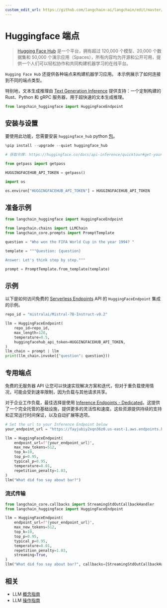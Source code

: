 ```yaml
---
custom_edit_url: https://github.com/langchain-ai/langchain/edit/master/docs/docs/integrations/llms/huggingface_endpoint.ipynb
---
```


# Huggingface 端点

> [Hugging Face Hub](https://huggingface.co/docs/hub/index) 是一个平台，拥有超过 120,000 个模型、20,000 个数据集和 50,000 个演示应用（Spaces），所有内容均为开源和公开可用，提供一个人们可以轻松协作和共同构建机器学习的在线平台。

`Hugging Face Hub` 还提供各种端点来构建机器学习应用。
本示例展示了如何连接到不同的端点类型。

特别地，文本生成推理由 [Text Generation Inference](https://github.com/huggingface/text-generation-inference) 提供支持：一个定制构建的 Rust、Python 和 gRPC 服务器，用于超快速的文本生成推理。


```python
from langchain_huggingface import HuggingFaceEndpoint
```

## 安装与设置

要使用此功能，您需要安装 ``huggingface_hub`` python [包](https://huggingface.co/docs/huggingface_hub/installation)。

```python
%pip install --upgrade --quiet huggingface_hub
```

```python
# 获取令牌: https://huggingface.co/docs/api-inference/quicktour#get-your-api-token

from getpass import getpass

HUGGINGFACEHUB_API_TOKEN = getpass()
```

```python
import os

os.environ["HUGGINGFACEHUB_API_TOKEN"] = HUGGINGFACEHUB_API_TOKEN
```

## 准备示例


```python
from langchain_huggingface import HuggingFaceEndpoint
```


```python
from langchain.chains import LLMChain
from langchain_core.prompts import PromptTemplate
```


```python
question = "Who won the FIFA World Cup in the year 1994? "

template = """Question: {question}

Answer: Let's think step by step."""

prompt = PromptTemplate.from_template(template)
```

## 示例

以下是如何访问免费的 [Serverless Endpoints](https://huggingface.co/inference-endpoints/serverless) API 的 `HuggingFaceEndpoint` 集成的示例。

```python
repo_id = "mistralai/Mistral-7B-Instruct-v0.2"

llm = HuggingFaceEndpoint(
    repo_id=repo_id,
    max_length=128,
    temperature=0.5,
    huggingfacehub_api_token=HUGGINGFACEHUB_API_TOKEN,
)
llm_chain = prompt | llm
print(llm_chain.invoke({"question": question}))
```

## 专用端点

免费的无服务器 API 让您可以快速实现解决方案和迭代，但对于重负载使用情况，可能会受到速率限制，因为负载与其他请求共享。

对于企业工作负载，最佳选择是使用 [Inference Endpoints - Dedicated](https://huggingface.co/inference-endpoints/dedicated)。这提供了一个完全托管的基础设施，提供更多的灵活性和速度。这些资源提供持续的支持和正常运行时间保证，以及自动扩展等选项。

```python
# Set the url to your Inference Endpoint below
your_endpoint_url = "https://fayjubiy2xqn36z0.us-east-1.aws.endpoints.huggingface.cloud"
```

```python
llm = HuggingFaceEndpoint(
    endpoint_url=f"{your_endpoint_url}",
    max_new_tokens=512,
    top_k=10,
    top_p=0.95,
    typical_p=0.95,
    temperature=0.01,
    repetition_penalty=1.03,
)
llm("What did foo say about bar?")
```

### 流式传输


```python
from langchain_core.callbacks import StreamingStdOutCallbackHandler
from langchain_huggingface import HuggingFaceEndpoint

llm = HuggingFaceEndpoint(
    endpoint_url=f"{your_endpoint_url}",
    max_new_tokens=512,
    top_k=10,
    top_p=0.95,
    typical_p=0.95,
    temperature=0.01,
    repetition_penalty=1.03,
    streaming=True,
)
llm("What did foo say about bar?", callbacks=[StreamingStdOutCallbackHandler()])
```

## 相关

- LLM [概念指南](/docs/concepts/#llms)
- LLM [操作指南](/docs/how_to/#llms)